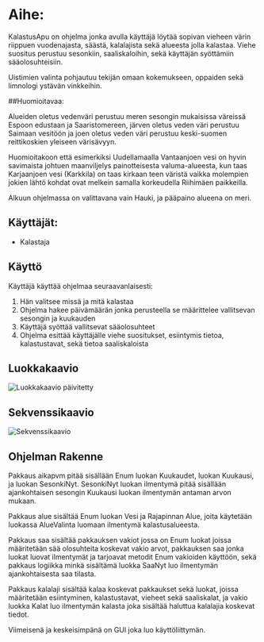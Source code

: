 # Aihe:

KalastusApu on ohjelma jonka avulla käyttäjä löytää sopivan vieheen värin riippuen
vuodenajasta, säästä, kalalajista sekä alueesta jolla kalastaa. Viehe suositus perustuu sesonkiin,
saaliskaloihin, sekä käyttäjän syöttämiin sääolosuhteisiin.

Uistimien valinta pohjautuu tekijän omaan kokemukseen, oppaiden sekä limnologi ystävän vinkkeihin.

##Huomioitavaa:

Alueiden oletus vedenväri perustuu meren sesongin mukaisissa väreissä Espoon edustaan ja Saaristomereen, järven oletus veden väri perustuu Saimaan vesitöön ja joen oletus veden väri perustuu keski-suomen reittikoskien yleiseen värisävyyn.

Huomioitakoon että esimerkiksi Uudellamaalla Vantaanjoen vesi on hyvin savimaista johtuen maanviljelys painotteisesta valuma-alueesta, kun taas Karjaanjoen vesi (Karkkila) on taas kirkaan teen väristä vaikka molempien jokien lähtö kohdat ovat melkein samalla korkeudella Riihimäen paikkeilla.

Alkuun ohjelmassa on valittavana vain Hauki, ja pääpaino alueena on meri.

## Käyttäjät:
* Kalastaja

## Käyttö

Käyttäjä käyttää ohjelmaa seuraavanlaisesti:

1. Hän valitsee missä ja mitä kalastaa
2. Ohjelma hakee päivämäärän jonka perusteella se määrittelee vallitsevan sesongin ja kuukauden
3. Käyttäjä syöttää vallitsevat sääolosuhteet
4. Ohjelma esittää käyttäjälle viehe suositukset, esiintymis tietoa, kalastustavat, sekä tietoa saaliskaloista

## Luokkakaavio

![Luokkakaavio päivitetty](https://github.com/mikkovalla/KalastusApu/blob/master/dokumentaatio/kalastusApu_luokkakaavio.png)

## Sekvenssikaavio

![Sekvenssikaavio](https://github.com/mikkovalla/KalastusApu/blob/master/dokumentaatio/sekvenssi_kaaviot.png)

## Ohjelman Rakenne

Pakkaus aikapvm pitää sisällään Enum luokan Kuukaudet, luokan Kuukausi, ja luokan SesonkiNyt. SesonkiNyt luokan ilmentymä pitää sisällään ajankohtaisen sesongin Kuukausi luokan ilmentymän antaman arvon mukaan.

Pakkaus alue sisältää Enum luokan Vesi ja Rajapinnan Alue, joita käytetään luokassa AlueValinta luomaan ilmentymä kalastusalueesta.

Pakkaus saa sisältää pakkauksen vakiot jossa on Enum luokat joissa määritetään sää olosuhteita koskevat vakio arvot, pakkauksen saa jonka luokat luovat ilmentymät ja tarjoavat metodit Enum vakioiden käyttöön, sekä pakkaus logiikka minkä sisältämä luokka SaaNyt luo ilmentymän ajankohtaisesta saa tilasta.

Pakkaus kalalaji sisältää kalaa koskevat pakkaukset sekä luokat, joissa määritetään esiintyminen, kalastustavat, vieheet sekä saaliskalat, ja vakio luokka Kalat luo ilmentymän kalasta joka sisältää haluttua kalalajia koskevat tiedot.

Viimeisenä ja keskeisimpänä on GUI joka luo käyttöliittymän. 
